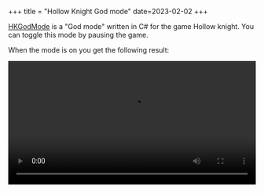 +++
title = "Hollow Knight God mode"
date=2023-02-02
+++

[HKGodMode](githublink) is a "God mode" written in C# for the game Hollow knight.
You can toggle this mode by pausing the game.

When the mode is on you get the following result:

<video controls style="width: 100%">
  <source src="/vid/god_mode.mp4" type="video/mp4">
</video>
